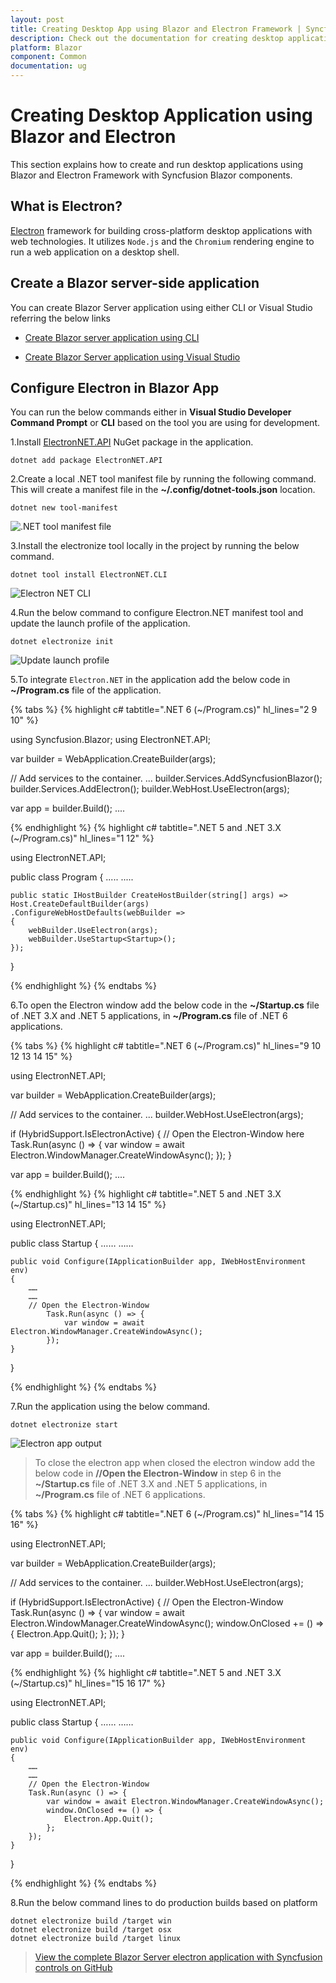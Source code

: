 ```yaml
---
layout: post
title: Creating Desktop App using Blazor and Electron Framework | Syncfusion
description: Check out the documentation for creating desktop application using Blazor and Electron Framework with Syncfusion Blazor Components in Visual Studio.
platform: Blazor
component: Common
documentation: ug
---
```


# Creating Desktop Application using Blazor and Electron

This section explains how to create and run desktop applications using Blazor and Electron Framework with Syncfusion Blazor components.

## What is Electron?

[Electron](https://www.electronjs.org/) framework for building cross-platform desktop applications with web technologies. It utilizes `Node.js` and the `Chromium` rendering engine to run a web application on a desktop shell.

## Create a Blazor server-side application

You can create Blazor Server application using either CLI or Visual Studio referring the below links

* [Create Blazor server application using CLI](https://blazor.syncfusion.com/documentation/getting-started/blazor-server-side-dotnet-cli)

* [Create Blazor Server application using Visual Studio](https://blazor.syncfusion.com/documentation/getting-started/blazor-server-side-visual-studio)
 
## Configure Electron in Blazor App

You can run the below commands either in **Visual Studio Developer Command Prompt** or **CLI** based on the tool you are using for development.

1.Install [ElectronNET.API](https://www.nuget.org/packages/ElectronNET.API/) NuGet package in the application.

```
dotnet add package ElectronNET.API
```

2.Create a local .NET tool manifest file by running the following command. This will create a manifest file in the **~/.config/dotnet-tools.json** location. 

```
dotnet new tool-manifest
```

![.NET tool manifest file](images\electron\net-tool-manifest.png)

3.Install the electronize tool locally in the project by running the below command.

```
dotnet tool install ElectronNET.CLI
```

![Electron NET CLI](images\electron\net-cli.png)

4.Run the below command to configure Electron.NET manifest tool and update the launch profile of the application.

```
dotnet electronize init
```
![Update launch profile](images\electron\update-launch-profile.png)

5.To integrate `Electron.NET` in the application add the below code in **~/Program.cs** file of the application.

{% tabs %}
{% highlight c# tabtitle=".NET 6 (~/Program.cs)" hl_lines="2 9 10" %}

using Syncfusion.Blazor;
using ElectronNET.API;

var builder = WebApplication.CreateBuilder(args);

// Add services to the container.
...
builder.Services.AddSyncfusionBlazor();
builder.Services.AddElectron();
builder.WebHost.UseElectron(args);

var app = builder.Build();
....

{% endhighlight %}
{% highlight c# tabtitle=".NET 5 and .NET 3.X (~/Program.cs)" hl_lines="1 12" %}

using ElectronNET.API;

public class Program
{
    .....
    .....

    public static IHostBuilder CreateHostBuilder(string[] args) =>
    Host.CreateDefaultBuilder(args)
    .ConfigureWebHostDefaults(webBuilder =>
    {
        webBuilder.UseElectron(args);
        webBuilder.UseStartup<Startup>();
    });
}

{% endhighlight %}
{% endtabs %}

6.To open the Electron window add the below code in the **~/Startup.cs** file of .NET 3.X and .NET 5 applications, in **~/Program.cs** file of .NET 6 applications.

{% tabs %}
{% highlight c# tabtitle=".NET 6 (~/Program.cs)" hl_lines="9 10 12 13 14 15" %}

using ElectronNET.API;

var builder = WebApplication.CreateBuilder(args);

// Add services to the container.
...
builder.WebHost.UseElectron(args);

if (HybridSupport.IsElectronActive)
{
    // Open the Electron-Window here
    Task.Run(async () => {
        var window = await Electron.WindowManager.CreateWindowAsync();
    });
}

var app = builder.Build();
....

{% endhighlight %}
{% highlight c# tabtitle=".NET 5 and .NET 3.X (~/Startup.cs)" hl_lines="13 14 15" %}

using ElectronNET.API;

public class Startup
{
    ……
    ……

    public void Configure(IApplicationBuilder app, IWebHostEnvironment env)
    {
        ……
        ……
        // Open the Electron-Window
            Task.Run(async () => {
                var window = await Electron.WindowManager.CreateWindowAsync();
            });
    }
}

{% endhighlight %}
{% endtabs %}

7.Run the application using the below command.

```
dotnet electronize start
```

![Electron app output](images\electron\electron-grid-output.png)

> To close the electron app when closed the electron window add the below code in **//Open the Electron-Window** in step 6 in the **~/Startup.cs** file of .NET 3.X and .NET 5 applications, in **~/Program.cs** file of .NET 6 applications.

{% tabs %}
{% highlight c# tabtitle=".NET 6 (~/Program.cs)" hl_lines="14 15 16" %}

using ElectronNET.API;

var builder = WebApplication.CreateBuilder(args);

// Add services to the container.
...
builder.WebHost.UseElectron(args);

if (HybridSupport.IsElectronActive)
{
    // Open the Electron-Window
    Task.Run(async () => {
        var window = await Electron.WindowManager.CreateWindowAsync();
        window.OnClosed += () => {
            Electron.App.Quit();
        };
    });
}

var app = builder.Build();
....

{% endhighlight %}
{% highlight c# tabtitle=".NET 5 and .NET 3.X (~/Startup.cs)" hl_lines="15 16 17" %}

using ElectronNET.API;

public class Startup
{
    ……
    ……

    public void Configure(IApplicationBuilder app, IWebHostEnvironment env)
    {
        ……
        ……
        // Open the Electron-Window
        Task.Run(async () => {
            var window = await Electron.WindowManager.CreateWindowAsync();
            window.OnClosed += () => {
                Electron.App.Quit();
            };
        });
    }
}

{% endhighlight %}
{% endtabs %}

8.Run the below command lines to do production builds based on platform

```
dotnet electronize build /target win
dotnet electronize build /target osx
dotnet electronize build /target linux
```

> [View the complete Blazor Server electron application with Syncfusion controls on GitHub](https://github.com/SyncfusionExamples/blazor-electron-app)
